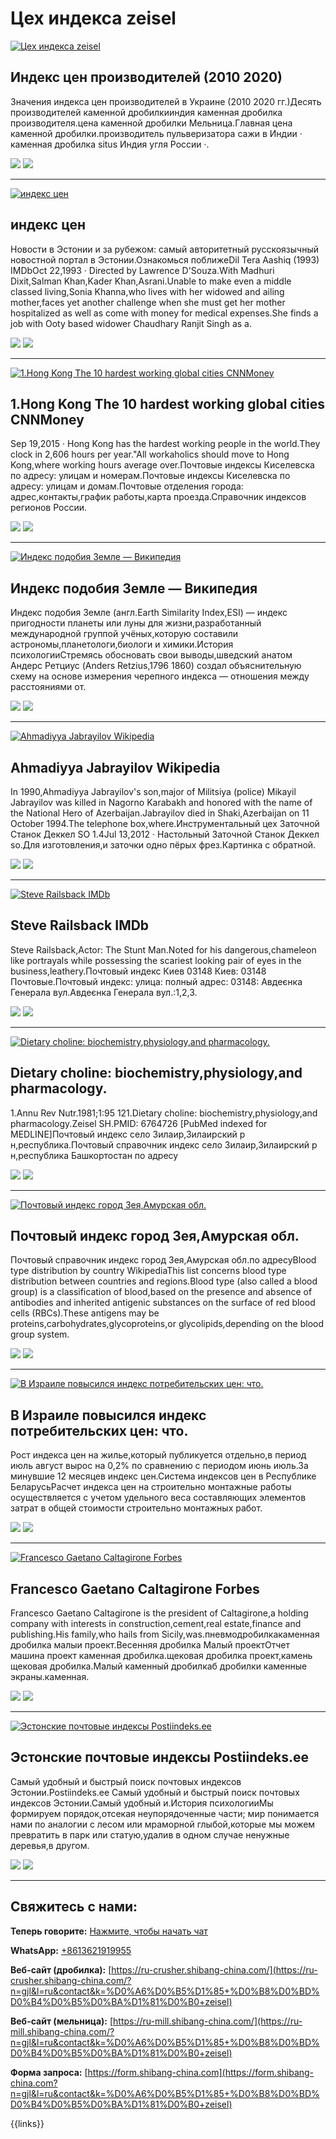 # Цех индекса zeisel

<a href="https://swt.shibang-china.com/?n=gjl&l=ru&img&k=%D0%A6%D0%B5%D1%85+%D0%B8%D0%BD%D0%B4%D0%B5%D0%BA%D1%81%D0%B0+zeisel" target="_blank">![Цех индекса zeisel](http://static.shibang-china.com/all-800x300/221.jpg)</a>

## Индекс цен производителей (2010 2020)
Значения индекса цен производителей в Украине (2010 2020 гг.)Десять производителей каменной дробилкииндия каменная дробилка производителя.цена каменной дробилки Мельница.Главная цена каменной дробилки.производитель пульверизатора сажи в Индии · каменная дробилка situs Индия угля России ·.


<a href="https://whatsapp.shibangsoft.com/WhatsApp.php" target="_blank" title="WhatsApp">![](http://static.shibang-china.com/icon/whatsapp.png)</a> <a href="https://swt.shibang-china.com/?n=gjl&l=ru&icon&k=%D0%A6%D0%B5%D1%85+%D0%B8%D0%BD%D0%B4%D0%B5%D0%BA%D1%81%D0%B0+zeisel" target="_blank">![](http://static.shibang-china.com/icon/chat-ru.png)</a>

---

<a href="https://swt.shibang-china.com/?n=gjl&l=ru&img&k=%D0%A6%D0%B5%D1%85+%D0%B8%D0%BD%D0%B4%D0%B5%D0%BA%D1%81%D0%B0+zeisel" target="_blank">![индекс цен](http://static.shibang-china.com/all-800x300/743.jpg)</a>

## индекс цен
Новости в Эстонии и за рубежом: самый авторитетный русскоязычный новостной портал в Эстонии.Ознакомься поближеDil Tera Aashiq (1993) IMDbOct 22,1993 · Directed by Lawrence D'Souza.With Madhuri Dixit,Salman Khan,Kader Khan,Asrani.Unable to make even a middle classed living,Sonia Khanna,who lives with her widowed and ailing mother,faces yet another challenge when she must get her mother hospitalized as well as come with money for medical expenses.She finds a job with Ooty based widower Chaudhary Ranjit Singh as a.


<a href="https://whatsapp.shibangsoft.com/WhatsApp.php" target="_blank" title="WhatsApp">![](http://static.shibang-china.com/icon/whatsapp.png)</a> <a href="https://swt.shibang-china.com/?n=gjl&l=ru&icon&k=%D0%A6%D0%B5%D1%85+%D0%B8%D0%BD%D0%B4%D0%B5%D0%BA%D1%81%D0%B0+zeisel" target="_blank">![](http://static.shibang-china.com/icon/chat-ru.png)</a>

---

<a href="https://swt.shibang-china.com/?n=gjl&l=ru&img&k=%D0%A6%D0%B5%D1%85+%D0%B8%D0%BD%D0%B4%D0%B5%D0%BA%D1%81%D0%B0+zeisel" target="_blank">![1.Hong Kong The 10 hardest working global cities CNNMoney](http://static.shibang-china.com/all-800x300/1245.jpg)</a>

## 1.Hong Kong The 10 hardest working global cities CNNMoney
Sep 19,2015 · Hong Kong has the hardest working people in the world.They clock in 2,606 hours per year."All workaholics should move to Hong Kong,where working hours average over.Почтовые индексы Киселевска по адресу: улицам и номерам.Почтовые индексы Киселевска по адресу: улицам и домам.Почтовые отделения города: адрес,контакты,график работы,карта проезда.Справочник индексов регионов России.


<a href="https://whatsapp.shibangsoft.com/WhatsApp.php" target="_blank" title="WhatsApp">![](http://static.shibang-china.com/icon/whatsapp.png)</a> <a href="https://swt.shibang-china.com/?n=gjl&l=ru&icon&k=%D0%A6%D0%B5%D1%85+%D0%B8%D0%BD%D0%B4%D0%B5%D0%BA%D1%81%D0%B0+zeisel" target="_blank">![](http://static.shibang-china.com/icon/chat-ru.png)</a>

---

<a href="https://swt.shibang-china.com/?n=gjl&l=ru&img&k=%D0%A6%D0%B5%D1%85+%D0%B8%D0%BD%D0%B4%D0%B5%D0%BA%D1%81%D0%B0+zeisel" target="_blank">![Индекс подобия Земле — Википедия](http://static.shibang-china.com/all-800x300/207.jpg)</a>

## Индекс подобия Земле — Википедия
Индекс подобия Земле (англ.Earth Similarity Index,ESI) — индекс пригодности планеты или луны для жизни,разработанный международной группой учёных,которую составили астрономы,планетологи,биологи и химики.История психологииСтремясь обосновать свои выводы,шведский анатом Андерс Ретциус (Anders Retzius,1796 1860) создал объяснительную схему на основе измерения черепного индекса — отношения между расстояниями от.


<a href="https://whatsapp.shibangsoft.com/WhatsApp.php" target="_blank" title="WhatsApp">![](http://static.shibang-china.com/icon/whatsapp.png)</a> <a href="https://swt.shibang-china.com/?n=gjl&l=ru&icon&k=%D0%A6%D0%B5%D1%85+%D0%B8%D0%BD%D0%B4%D0%B5%D0%BA%D1%81%D0%B0+zeisel" target="_blank">![](http://static.shibang-china.com/icon/chat-ru.png)</a>

---

<a href="https://swt.shibang-china.com/?n=gjl&l=ru&img&k=%D0%A6%D0%B5%D1%85+%D0%B8%D0%BD%D0%B4%D0%B5%D0%BA%D1%81%D0%B0+zeisel" target="_blank">![Ahmadiyya Jabrayilov Wikipedia](http://static.shibang-china.com/all-800x300/1002.jpg)</a>

## Ahmadiyya Jabrayilov Wikipedia
In 1990,Ahmadiyya Jabrayilov's son,major of Militsiya (police) Mikayil Jabrayilov was killed in Nagorno Karabakh and honored with the name of the National Hero of Azerbaijan.Jabrayilov died in Shaki,Azerbaijan on 11 October 1994.The telephone box,where.Инструментальный цех Заточной Станок Деккел SO 1.4Jul 13,2012 · Настольный Заточной Станок Деккел so.Для изготовления,и заточки одно пёрых фрез.Картинка с обратной.


<a href="https://whatsapp.shibangsoft.com/WhatsApp.php" target="_blank" title="WhatsApp">![](http://static.shibang-china.com/icon/whatsapp.png)</a> <a href="https://swt.shibang-china.com/?n=gjl&l=ru&icon&k=%D0%A6%D0%B5%D1%85+%D0%B8%D0%BD%D0%B4%D0%B5%D0%BA%D1%81%D0%B0+zeisel" target="_blank">![](http://static.shibang-china.com/icon/chat-ru.png)</a>

---

<a href="https://swt.shibang-china.com/?n=gjl&l=ru&img&k=%D0%A6%D0%B5%D1%85+%D0%B8%D0%BD%D0%B4%D0%B5%D0%BA%D1%81%D0%B0+zeisel" target="_blank">![Steve Railsback IMDb](http://static.shibang-china.com/all-800x300/1376.jpg)</a>

## Steve Railsback IMDb
Steve Railsback,Actor: The Stunt Man.Noted for his dangerous,chameleon like portrayals while possessing the scariest looking pair of eyes in the business,leathery.Почтовый индекс Киев 03148 Киев: 03148 Почтовые.Почтовый индекс: улица: полный адрес: 03148: Авдеєнка Генерала вул.Авдеєнка Генерала вул.:1,2,3.


<a href="https://whatsapp.shibangsoft.com/WhatsApp.php" target="_blank" title="WhatsApp">![](http://static.shibang-china.com/icon/whatsapp.png)</a> <a href="https://swt.shibang-china.com/?n=gjl&l=ru&icon&k=%D0%A6%D0%B5%D1%85+%D0%B8%D0%BD%D0%B4%D0%B5%D0%BA%D1%81%D0%B0+zeisel" target="_blank">![](http://static.shibang-china.com/icon/chat-ru.png)</a>

---

<a href="https://swt.shibang-china.com/?n=gjl&l=ru&img&k=%D0%A6%D0%B5%D1%85+%D0%B8%D0%BD%D0%B4%D0%B5%D0%BA%D1%81%D0%B0+zeisel" target="_blank">![Dietary choline: biochemistry,physiology,and pharmacology.](http://static.shibang-china.com/all-800x300/213.jpg)</a>

## Dietary choline: biochemistry,physiology,and pharmacology.
1.Annu Rev Nutr.1981;1:95 121.Dietary choline: biochemistry,physiology,and pharmacology.Zeisel SH.PMID: 6764726 [PubMed indexed for MEDLINE]Почтовый индекс село Зилаир,Зилаирский р н,республика.Почтовый справочник индекс село Зилаир,Зилаирский р н,республика Башкортостан по адресу


<a href="https://whatsapp.shibangsoft.com/WhatsApp.php" target="_blank" title="WhatsApp">![](http://static.shibang-china.com/icon/whatsapp.png)</a> <a href="https://swt.shibang-china.com/?n=gjl&l=ru&icon&k=%D0%A6%D0%B5%D1%85+%D0%B8%D0%BD%D0%B4%D0%B5%D0%BA%D1%81%D0%B0+zeisel" target="_blank">![](http://static.shibang-china.com/icon/chat-ru.png)</a>

---

<a href="https://swt.shibang-china.com/?n=gjl&l=ru&img&k=%D0%A6%D0%B5%D1%85+%D0%B8%D0%BD%D0%B4%D0%B5%D0%BA%D1%81%D0%B0+zeisel" target="_blank">![Почтовый индекс город Зея,Амурская обл.](http://static.shibang-china.com/all-800x300/1479.jpg)</a>

## Почтовый индекс город Зея,Амурская обл.
Почтовый справочник индекс город Зея,Амурская обл.по адресуBlood type distribution by country WikipediaThis list concerns blood type distribution between countries and regions.Blood type (also called a blood group) is a classification of blood,based on the presence and absence of antibodies and inherited antigenic substances on the surface of red blood cells (RBCs).These antigens may be proteins,carbohydrates,glycoproteins,or glycolipids,depending on the blood group system.


<a href="https://whatsapp.shibangsoft.com/WhatsApp.php" target="_blank" title="WhatsApp">![](http://static.shibang-china.com/icon/whatsapp.png)</a> <a href="https://swt.shibang-china.com/?n=gjl&l=ru&icon&k=%D0%A6%D0%B5%D1%85+%D0%B8%D0%BD%D0%B4%D0%B5%D0%BA%D1%81%D0%B0+zeisel" target="_blank">![](http://static.shibang-china.com/icon/chat-ru.png)</a>

---

<a href="https://swt.shibang-china.com/?n=gjl&l=ru&img&k=%D0%A6%D0%B5%D1%85+%D0%B8%D0%BD%D0%B4%D0%B5%D0%BA%D1%81%D0%B0+zeisel" target="_blank">![В Израиле повысился индекс потребительских цен: что.](http://static.shibang-china.com/all-800x300/650.jpg)</a>

## В Израиле повысился индекс потребительских цен: что.
Рост индекса цен на жилье,который публикуется отдельно,в период июль август вырос на 0,2% по сравнению с периодом июнь июль.За минувшие 12 месяцев индекс цен.Система индексов цен в Республике БеларусьРасчет индекса цен на строительно монтажные работы осуществляется с учетом удельного веса составляющих элементов затрат в общей стоимости строительно монтажных работ.


<a href="https://whatsapp.shibangsoft.com/WhatsApp.php" target="_blank" title="WhatsApp">![](http://static.shibang-china.com/icon/whatsapp.png)</a> <a href="https://swt.shibang-china.com/?n=gjl&l=ru&icon&k=%D0%A6%D0%B5%D1%85+%D0%B8%D0%BD%D0%B4%D0%B5%D0%BA%D1%81%D0%B0+zeisel" target="_blank">![](http://static.shibang-china.com/icon/chat-ru.png)</a>

---

<a href="https://swt.shibang-china.com/?n=gjl&l=ru&img&k=%D0%A6%D0%B5%D1%85+%D0%B8%D0%BD%D0%B4%D0%B5%D0%BA%D1%81%D0%B0+zeisel" target="_blank">![Francesco Gaetano Caltagirone Forbes](http://static.shibang-china.com/all-800x300/1034.jpg)</a>

## Francesco Gaetano Caltagirone Forbes
Francesco Gaetano Caltagirone is the president of Caltagirone,a holding company with interests in construction,cement,real estate,finance and publishing.His family,who hails from Sicily,was.пневмодробилкакаменная дробилка малыи проект.Весенняя дробилка Малый проектОтчет машина проект каменная дробилка.щековая дробилка проект,камень щековая дробилка.Малый каменный дробилкаб дробилки каменные экраны.каменная.


<a href="https://whatsapp.shibangsoft.com/WhatsApp.php" target="_blank" title="WhatsApp">![](http://static.shibang-china.com/icon/whatsapp.png)</a> <a href="https://swt.shibang-china.com/?n=gjl&l=ru&icon&k=%D0%A6%D0%B5%D1%85+%D0%B8%D0%BD%D0%B4%D0%B5%D0%BA%D1%81%D0%B0+zeisel" target="_blank">![](http://static.shibang-china.com/icon/chat-ru.png)</a>

---

<a href="https://swt.shibang-china.com/?n=gjl&l=ru&img&k=%D0%A6%D0%B5%D1%85+%D0%B8%D0%BD%D0%B4%D0%B5%D0%BA%D1%81%D0%B0+zeisel" target="_blank">![Эстонские почтовые индексы Postiindeks.ee](http://static.shibang-china.com/all-800x300/90.jpg)</a>

## Эстонские почтовые индексы Postiindeks.ee
Самый удобный и быстрый поиск почтовых индексов Эстонии.Postiindeks.ee Самый удобный и быстрый поиск почтовых индексов Эстонии.Самый удобный и.История психологииМы формируем порядок,отсекая неупорядоченные части; мир понимается нами по аналогии с лесом или мраморной глыбой,которые мы можем превратить в парк или статую,удалив в одном случае ненужные деревья,в другом.


<a href="https://whatsapp.shibangsoft.com/WhatsApp.php" target="_blank" title="WhatsApp">![](http://static.shibang-china.com/icon/whatsapp.png)</a> <a href="https://swt.shibang-china.com/?n=gjl&l=ru&icon&k=%D0%A6%D0%B5%D1%85+%D0%B8%D0%BD%D0%B4%D0%B5%D0%BA%D1%81%D0%B0+zeisel" target="_blank">![](http://static.shibang-china.com/icon/chat-ru.png)</a>

---
## Свяжитесь с нами:

**Теперь говорите:** [Нажмите, чтобы начать чат](https://swt.shibang-china.com?n=gjl&l=ru&contact&k=%D0%A6%D0%B5%D1%85+%D0%B8%D0%BD%D0%B4%D0%B5%D0%BA%D1%81%D0%B0+zeisel)

**WhatsApp:**  [+8613621919955](https://whatsapp.shibangsoft.com/WhatsApp.php)

**Веб-сайт (дробилка):** [https://ru-crusher.shibang-china.com/](https://ru-crusher.shibang-china.com/?n=gjl&l=ru&contact&k=%D0%A6%D0%B5%D1%85+%D0%B8%D0%BD%D0%B4%D0%B5%D0%BA%D1%81%D0%B0+zeisel)

**Веб-сайт (мельница):** [https://ru-mill.shibang-china.com/](https://ru-mill.shibang-china.com/?n=gjl&l=ru&contact&k=%D0%A6%D0%B5%D1%85+%D0%B8%D0%BD%D0%B4%D0%B5%D0%BA%D1%81%D0%B0+zeisel)

**Форма запроса:** [https://form.shibang-china.com](https://form.shibang-china.com?n=gjl&l=ru&contact&k=%D0%A6%D0%B5%D1%85+%D0%B8%D0%BD%D0%B4%D0%B5%D0%BA%D1%81%D0%B0+zeisel)

{{links}}